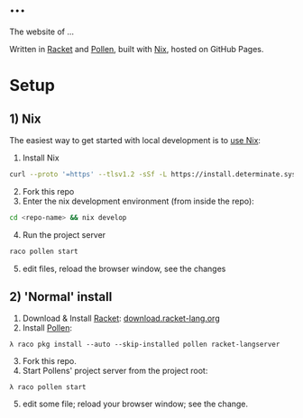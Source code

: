 # ...

The website of ...

Written in [Racket](https://racket-lang.org) and [Pollen](https://pollenpub.com), built with [Nix](https://nixos.org), hosted on GitHub Pages.

# Setup


## 1) Nix
The easiest way to get started with local development is to [use Nix](https://zero-to-nix.com/start/install):

1. Install Nix
```bash
curl --proto '=https' --tlsv1.2 -sSf -L https://install.determinate.systems/nix | sh -s -- install
```
2. Fork this repo
3. Enter the nix development environment (from inside the repo):
```bash
cd <repo-name> && nix develop
```
4. Run the project server
```bash
raco pollen start
```
5. edit files, reload the browser window, see the changes

## 2) 'Normal' install
1. Download & Install [Racket](https://racket-lang.org): [download.racket-lang.org](https://download.racket-lang.org)
2. Install [Pollen](https://pollenpub.com):
```
λ raco pkg install --auto --skip-installed pollen racket-langserver
```
3. Fork this repo.
4. Start Pollens' project server from the project root:
```
λ raco pollen start 
```
5. edit some file; reload your browser window; see the change.

